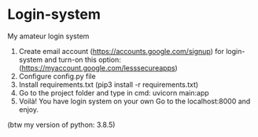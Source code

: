 # Login-system
My amateur login system

1. Create email account (https://accounts.google.com/signup) for login-system and turn-on this option: (https://myaccount.google.com/lesssecureapps)
2. Configure config.py file
3. Install requirements.txt (pip3 install -r requirements.txt)
4. Go to the project folder and type in cmd: uvicorn main:app
5. Voilà! You have login system on your own Go to the localhost:8000 and enjoy.

(btw my version of python: 3.8.5)
